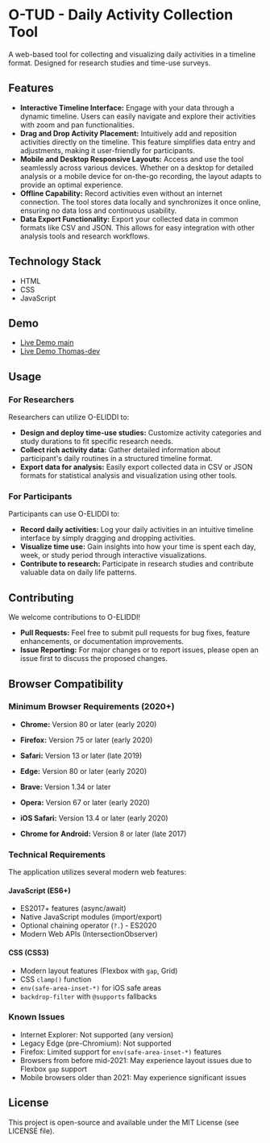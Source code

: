 # O-TUD - Daily Activity Collection Tool

A web-based tool for collecting and visualizing daily activities in a timeline format. Designed for research studies and time-use surveys.


## Features

*   **Interactive Timeline Interface:**  Engage with your data through a dynamic timeline. Users can easily navigate and explore their activities with zoom and pan functionalities.
*   **Drag and Drop Activity Placement:**  Intuitively add and reposition activities directly on the timeline. This feature simplifies data entry and adjustments, making it user-friendly for participants.
*   **Mobile and Desktop Responsive Layouts:**  Access and use the tool seamlessly across various devices. Whether on a desktop for detailed analysis or a mobile device for on-the-go recording, the layout adapts to provide an optimal experience.
*   **Offline Capability:**  Record activities even without an internet connection. The tool stores data locally and synchronizes it once online, ensuring no data loss and continuous usability.
*   **Data Export Functionality:**  Export your collected data in common formats like CSV and JSON. This allows for easy integration with other analysis tools and research workflows.

## Technology Stack

*   HTML
*   CSS
*   JavaScript

## Demo
*   [Live Demo main](https://taupe-sprite-bfbfdb.netlify.app/)
*   [Live Demo Thomas-dev](https://timediary-thomas-dev.netlify.app/)

## Usage

### For Researchers

Researchers can utilize O-ELIDDI to:

*   **Design and deploy time-use studies:** Customize activity categories and study durations to fit specific research needs.
*   **Collect rich activity data:** Gather detailed information about participant's daily routines in a structured timeline format.
*   **Export data for analysis:** Easily export collected data in CSV or JSON formats for statistical analysis and visualization using other tools.

### For Participants

Participants can use O-ELIDDI to:

*   **Record daily activities:**  Log your daily activities in an intuitive timeline interface by simply dragging and dropping activities.
*   **Visualize time use:**  Gain insights into how your time is spent each day, week, or study period through interactive visualizations.
*   **Contribute to research:**  Participate in research studies and contribute valuable data on daily life patterns.

## Contributing

We welcome contributions to O-ELIDDI!

*   **Pull Requests:**  Feel free to submit pull requests for bug fixes, feature enhancements, or documentation improvements.
*   **Issue Reporting:**  For major changes or to report issues, please open an issue first to discuss the proposed changes.

## Browser Compatibility

### Minimum Browser Requirements (2020+)
- **Chrome:** Version 80 or later (early 2020) 
- **Firefox:** Version 75 or later (early 2020) 
- **Safari:** Version 13 or later (late 2019) 
- **Edge:** Version 80 or later (early 2020)
- **Brave:** Version 1.34 or later
- **Opera:** Version 67 or later (early 2020)

- **iOS Safari:** Version 13.4 or later (early 2020)
- **Chrome for Android:** Version 8 or later (late 2017)

### Technical Requirements
The application utilizes several modern web features:

#### JavaScript (ES6+)
- ES2017+ features (async/await)
- Native JavaScript modules (import/export)
- Optional chaining operator (`?.`) - ES2020
- Modern Web APIs (IntersectionObserver)

#### CSS (CSS3)
- Modern layout features (Flexbox with `gap`, Grid)
- CSS `clamp()` function
- `env(safe-area-inset-*)` for iOS safe areas
- `backdrop-filter` with `@supports` fallbacks

### Known Issues
- Internet Explorer: Not supported (any version)
- Legacy Edge (pre-Chromium): Not supported
- Firefox: Limited support for `env(safe-area-inset-*)` features
- Browsers from before mid-2021: May experience layout issues due to Flexbox `gap` support
- Mobile browsers older than 2021: May experience significant issues

## License

This project is open-source and available under the MIT License (see LICENSE file).
